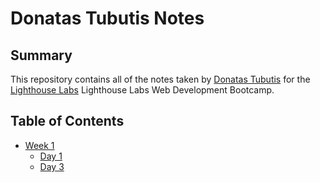 # Donatas Tubutis Notes

## Summary

This repository contains all of the notes taken by [Donatas Tubutis](https://github.com/dktrdktr) for the [Lighthouse Labs](https://www.lighthouselabs.ca/) Lighthouse Labs Web Development Bootcamp.

## Table of Contents
* [Week 1](/Week_1)
  * [Day 1](/Week_1/Day_1)
  * [Day 3](/Week_1/Day_3)
